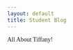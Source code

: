 ```yaml
---
layout: default
title: Student Blog
---
```

<!DOCTYPE html>
<html lang="en">
<head>
    <meta charset="UTF-8">
    <meta name="viewport" content="width=device-width, initial-scale=1.0">
    All About Tiffany!
    <style>
        body {
            font-family: 'Courier New';monospace;
        }
    </style>
<head>
    <meta charset="UTF-8">
    <meta name="viewport" content="width=device-width, initial-scale=1.0">
    <title>Change Font Example</title>
    <style>
        body {
            font-family: 'Times New Roman';serif;
        }

        h1, h2, h3, h4, h5, h6 {
            font-family: 'Times New Roman'; serif;
        }
    </style>
<body>
    <h1>This is a Heading 1</h1>
    <h2>This is a Heading 2</h2>
    <h3>This is a Heading 3</h3>
    <h4>This is a Heading 4</h4>
    <h5>This is a Heading 5</h5>
    <h6>This is a Heading 6</h6>

</body>
</html>

# All about Tiffany!

<h1>Table of contents</h1>
1.  overview
2.  hobbbies + interests
3.  preferences
4.  pictures for reference

<h1>overview</h1>
My name is **Tiffany**, I am a freshman in highschool. My favorite colour is green and I like trees. I have a cat, an orange tabby named popcorn. 

<h1>hobbies + interests</h1>
I like making music. I play piano, trombone, and violin. I'm currently in band and orchestra which I moderately enjoy. During my free time, I like to read books. My favorite book genres are fantasy and historical fiction. 

<h1>preferences</h1>
1. I prefer red vinegar over white vinegar.
2. I prefer persimmon over oranges.
3. I prefer triangles over squares.

<h1>pictures for reference</h1>

![I like triangles](https://camo.githubusercontent.com/ea85ae4c8814e620643085b377977cc4b8c7bdcb51787d440b1318c7917d34da/68747470733a2f2f7374617469632e77696b69612e6e6f636f6f6b69652e6e65742f756e616e797468696e672f696d616765732f362f36332f547269616e676c652e706e672f7265766973696f6e2f6c61746573742f7363616c652d746f2d77696474682d646f776e2f323030303f63623d3230323230353033313830373536)
(above) picture of my favorite shape 
